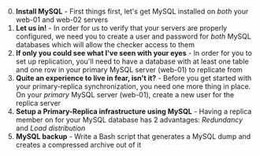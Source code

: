 0. **Install MySQL** - First things first, let's get MySQL installed on *both* your web-01 and web-02 servers
1. **Let us in!** - In order for us to verify that your servers are properly configured, we need you to create a user and password for *both* MySQL databases which will allow the checker access to them
2. **If only you could see what I've seen with your eyes** - In order for you to set up replication, you'll need to have a database with at least one table and one row in your primary MySQL server (web-01) to replicate from
3. **Quite an experience to live in fear, isn't it?** - Before you get started with your primary-replica synchronization, you need one more thing in place. On your *primary* MySQL server (web-01), create a new user for the replica server
4. **Setup a Primary-Replica infrastructure using MySQL** - Having a replica member on for your MySQL database has 2 advantages: *Redundancy* and *Load distribution*
5. **MySQL backup** - Write a Bash script that generates a MySQL dump and creates a compressed archive out of it
